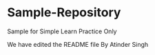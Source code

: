 # Sample-Repository
Sample for Simple Learn Practice Only


We have edited the README file By Atinder Singh
